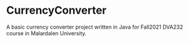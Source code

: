 # CurrencyConverter
A basic currency converter project written in Java for Fall2021 DVA232 course in Malardalen University.
